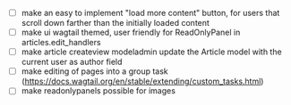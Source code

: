 - [ ] make an easy to implement "load more content" button, for users that scroll down farther than the initially loaded content
- [ ] make ui wagtail themed, user friendly for ReadOnlyPanel in articles.edit_handlers
- [ ] make article createview modeladmin update the Article model with the current user as author field
- [ ] make editing of pages into a group task (https://docs.wagtail.org/en/stable/extending/custom_tasks.html)
- [ ] make readonlypanels possible for images